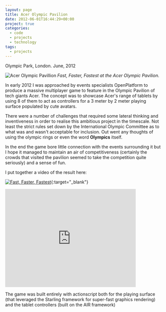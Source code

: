 ```yaml
---
layout: page
title: Acer Olympic Pavilion
date: 2012-06-01T16:44:29+00:00
project: true
categories:
  - code 
  - projects 
  - technology 
tags:
  - projects
---
```


Olympic Park, London. June, 2012

![Acer Olympic Pavillion](https://zerozero.github.io/images/heroes/acer-main.jpg)
*Fast, Faster, Fastest at the Acer Olympic Pavilion.*

In early 2012 I was approached by events specialists OpenPlatform to produce a massive multiplayer game to feature in the Olympic Pavilion of tech giants Acer. The concept was to showcase Acer's range of tablets by using 8 of them to act as controllers for a 3 meter by 2 meter playing surface populated by cute avatars.

There were a number of challenges that required some lateral thinking and inventiveness in order to realise this ambitious project in the timescale. Not least the strict rules set down by the International Olympic Committee as to what was and wasn't acceptable for inclusion. Out went any thoughts of using the olympic rings or even the word **Olympics** itself.

In the end the game bore little connection with the events surrounding it but I hope it managed to maintain an air of competitiveness (certainly the crowds that visited the pavilion seemed to take the competition quite seriously) and a sense of fun.

I put together a video of the result here:

[![Fast, Faster, Fastest](https://zerozero.github.io/images/heroes/acer-poster-frame.jpg)](https://vimeo.com/72145266 "Fast, Faster, Fastest - Click to Watch!"){:target="_blank"}

<iframe width="420" height="315" src="https://vimeo.com/72145266" frameborder="0" allowfullscreen></iframe>

The game was built entirely with actionscript both for the playing surface (that leveraged the Starling framework for super-fast graphics rendering) and the tablet controllers (built on the AIR framework)

